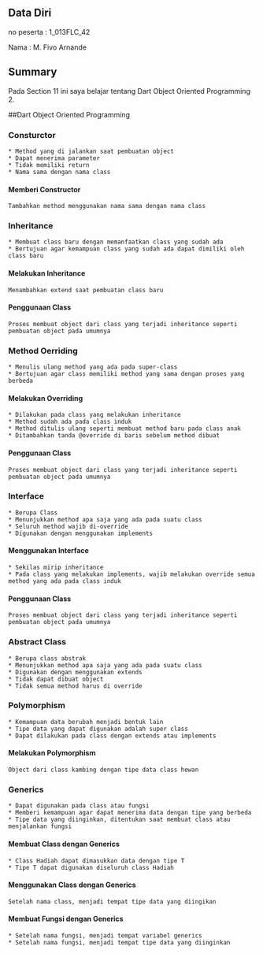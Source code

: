 ## Data Diri

no peserta : 1_013FLC_42

Nama : M. Fivo Arnande

## Summary
Pada Section 11 ini saya belajar tentang Dart Object Oriented Programming 2.

##Dart Object Oriented Programming

### Consturctor
    * Method yang di jalankan saat pembuatan object
    * Dapat menerima parameter
    * Tidak memiliki return
    * Nama sama dengan nama class
#### Memberi Constructor
    Tambahkan method menggunakan nama sama dengan nama class
### Inheritance
    * Membuat class baru dengan memanfaatkan class yang sudah ada
    * Bertujuan agar kemampuan class yang sudah ada dapat dimiliki oleh class baru
#### Melakukan Inheritance
    Menambahkan extend saat pembuatan class baru
#### Penggunaan Class
    Proses membuat object dari class yang terjadi inheritance seperti pembuatan object pada umumnya
### Method Oerriding
    * Menulis ulang method yang ada pada super-class
    * Bertujuan agar class memiliki method yang sama dengan proses yang berbeda
#### Melakukan Overriding
    * Dilakukan pada class yang melakukan inheritance
    * Method sudah ada pada class induk
    * Method ditulis ulang seperti membuat method baru pada class anak
    * Ditambahkan tanda @override di baris sebelum method dibuat
#### Penggunaan Class
    Proses membuat object dari class yang terjadi inheritance seperti pembuatan object pada umumnya
### Interface
    * Berupa Class
    * Menunjukkan method apa saja yang ada pada suatu class
    * Seluruh method wajib di-override
    * Digunakan dengan menggunakan implements
#### Menggunakan Interface
    * Sekilas mirip inheritance
    * Pada class yang melakukan implements, wajib melakukan override semua method yang ada pada class induk
#### Penggunaan Class
    Proses membuat object dari class yang terjadi inheritance seperti pembuatan object pada umumnya
### Abstract Class
    * Berupa class abstrak
    * Menunjukkan method apa saja yang ada pada suatu class
    * Digunakan dengan menggunakan extends
    * Tidak dapat dibuat object
    * Tidak semua method harus di override
### Polymorphism
    * Kemampuan data berubah menjadi bentuk lain
    * Tipe data yang dapat digunakan adalah super class
    * Dapat dilakukan pada class dengan extends atau implements
#### Melakukan Polymorphism
    Object dari class kambing dengan tipe data class hewan
### Generics
    * Dapat digunakan pada class atau fungsi
    * Memberi kemampuan agar dapat menerima data dengan tipe yang berbeda
    * Tipe data yang diinginkan, ditentukan saat membuat class atau menjalankan fungsi
#### Membuat Class dengan Generics
    * Class Hadiah dapat dimasukkan data dengan tipe T
    * Tipe T dapat digunakan diseluruh class Hadiah
#### Menggunakan Class dengan Generics
    Setelah nama class, menjadi tempat tipe data yang diingikan
#### Membuat Fungsi dengan Generics
    * Setelah nama fungsi, menjadi tempat variabel generics
    * Setelah nama fungsi, menjadi tempat tipe data yang diinginkan

